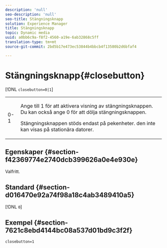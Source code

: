 ```yaml
---
description: 'null'
seo-description: 'null'
seo-title: Stängningsknapp
solution: Experience Manager
title: Stängningsknapp
topic: Dynamic media
uuid: a0bb6c9a-f8f2-4560-a19e-6ab32868c5ff
translation-type: tm+mt
source-git-commit: 2bd5b17e473ec53844b4bbcb4f13580b2d6bfaf4

---
```



# Stängningsknapp{#closebutton}

[!DNL `closebutton=0|1`]

<table id="table_9B98C97485DD4DEB8A6ECBCE8DF6B886"> 
 <tbody> 
  <tr> 
   <td colname="col1"> <p> <span class="codeph"> 0-1 </span> </p> </td> 
   <td colname="col2"> <p>Ange till <span class="codeph"> 1 </span> för att aktivera visning av stängningsknappen. Du kan också ange 0 <span class="codeph"> </span> för att dölja stängningsknappen. </p> <p>Stängningsknappen stöds endast på pekenheter. den inte kan visas på stationära datorer. </p> </td> 
  </tr> 
 </tbody> 
</table>

## Egenskaper {#section-f42369774e2740dcb399626a0e4e930e}

Valfritt.

## Standard {#section-d016470e92a74f98a18c4ab3489410a5}

[!DNL `0`]

## Exempel {#section-7621c8ebd4144bc08a537d01bd9c3f2f}

```
closebutton=1
```

